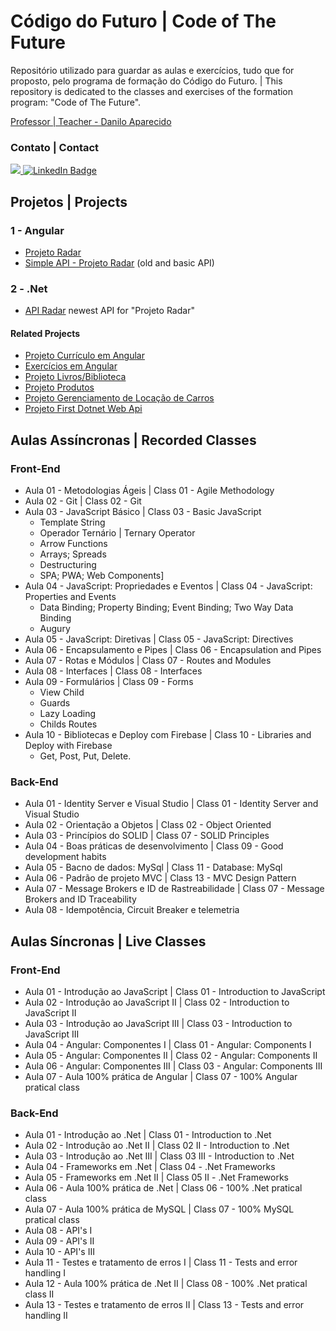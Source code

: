 # Código do Futuro | Code of The Future

Repositório utilizado para guardar as aulas e exercícios, tudo que for proposto, pelo programa de formação do Código do Futuro. | This repository is dedicated to the classes and exercises of the formation program: "Code of The Future".

[Professor | Teacher - Danilo Aparecido](https://www.linkedin.com/search/results/all/?heroEntityKey=urn%3Ali%3Afsd_profile%3AACoAAAce0SUBo-evw_-UTiCDvRgyEhMratZT51A&keywords=danilo%20aparecido%20dos%20santos&origin=RICH_QUERY_SUGGESTION&position=0&searchId=ce8d26d2-4dca-4800-a1d2-a0dd65fdf5d3&sid=nkG)

### Contato | Contact
<div id="badges">
  <span> </span>
  <a href = "mailto:gustavosalgadolima+git@gmail.com">
    <img src="https://img.shields.io/badge/Gmail-D14836?style=for-the-badge&logo=gmail&logoColor=white" target="_blank">
  </a>
  <a href = "https://www.linkedin.com/in/gustavo-salgado-lima">
    <img src="https://img.shields.io/badge/LinkedIn-blue?style=for-the-badge&logo=linkedin&logoColor=white" alt="LinkedIn Badge"/>
  </a>
</div>

## Projetos | Projects

### 1 - Angular
- [Projeto Radar](https://github.com/GusGul/projeto-radar)
- [Simple API - Projeto Radar](https://github.com/GusGul/projeto-radar-back-end) (old and basic API)

### 2 - .Net
- [API Radar](https://github.com/BGJKW/Radar_Api) newest API for "Projeto Radar"

#### Related Projects
- [Projeto Currículo em Angular](https://github.com/GusGul/Curriculum_Angular)
- [Exercícios em Angular](https://github.com/GusGul/Exercicios_Angular)
- [Projeto Livros/Biblioteca](https://github.com/GusGul/Projeto_Livros-Biblioteca)
- [Projeto Produtos](https://github.com/GusGul/ProjetoProdutos-AulaCodDoFut)
- [Projeto Gerenciamento de Locação de Carros](https://github.com/GusGul/Gerenciamento-Locacao-Carros)
- [Projeto First Dotnet Web Api](https://github.com/GusGul/first-web-api-dotnet)

## Aulas Assíncronas | Recorded Classes

### Front-End

- Aula 01 - Metodologias Ágeis | Class 01 - Agile Methodology
- Aula 02 - Git | Class 02 - Git
- Aula 03 - JavaScript Básico | Class 03 - Basic JavaScript
  - Template String
  - Operador Ternário | Ternary Operator
  - Arrow Functions
  - Arrays; Spreads
  - Destructuring
  - SPA; PWA; Web Components]
- Aula 04 - JavaScript: Propriedades e Eventos | Class 04 - JavaScript: Properties and Events
  - Data Binding; Property Binding; Event Binding; Two Way Data Binding
  - Augury
- Aula 05 - JavaScript: Diretivas | Class 05 - JavaScript: Directives
- Aula 06 - Encapsulamento e Pipes | Class 06 - Encapsulation and Pipes
- Aula 07 - Rotas e Módulos | Class 07 - Routes and Modules
- Aula 08 - Interfaces | Class 08 - Interfaces
- Aula 09 - Formulários | Class 09 - Forms
  - View Child
  - Guards
  - Lazy Loading
  - Childs Routes
- Aula 10 - Bibliotecas e Deploy com Firebase | Class 10 - Libraries and Deploy with Firebase
  - Get, Post, Put, Delete.

### Back-End

- Aula 01 - Identity Server e Visual Studio | Class 01 - Identity Server and Visual Studio
- Aula 02 - Orientação a Objetos | Class 02 - Object Oriented
- Aula 03 - Princípios do SOLID | Class 07 - SOLID Principles
- Aula 04 - Boas práticas de desenvolvimento | Class 09 - Good development habits
- Aula 05 - Bacno de dados: MySql | Class 11 - Database: MySql 
- Aula 06 - Padrão de projeto MVC | Class 13 - MVC Design Pattern
- Aula 07 - Message Brokers e ID de Rastreabilidade | Class 07 - Message Brokers and ID Traceability
- Aula 08 - Idempotência, Circuit Breaker e telemetria


## Aulas Síncronas | Live Classes

### Front-End

- Aula 01 - Introdução ao JavaScript | Class 01 - Introduction to JavaScript
- Aula 02 - Introdução ao JavaScript II | Class 02 - Introduction to JavaScript II
- Aula 03 - Introdução ao JavaScript III | Class 03 - Introduction to JavaScript III
- Aula 04 - Angular: Componentes I | Class 01 - Angular: Components I
- Aula 05 - Angular: Componentes II | Class 02 - Angular: Components II 
- Aula 06 - Angular: Componentes III | Class 03 - Angular: Components III
- Aula 07 - Aula 100% prática de Angular | Class 07 - 100% Angular pratical class

### Back-End

- Aula 01 - Introdução ao .Net | Class 01 - Introduction to .Net
- Aula 02 - Introdução ao .Net II | Class 02 II - Introduction to .Net
- Aula 03 - Introdução ao .Net III | Class 03 III - Introduction to .Net
- Aula 04 - Frameworks em .Net | Class 04 - .Net Frameworks
- Aula 05 - Frameworks em .Net II | Class 05 II - .Net Frameworks
- Aula 06 - Aula 100% prática de .Net | Class 06 - 100% .Net pratical class
- Aula 07 - Aula 100% prática de MySQL | Class 07 - 100% MySQL pratical class
- Aula 08 - API's I
- Aula 09 - API's II
- Aula 10 - API's III
- Aula 11 - Testes e tratamento de erros I | Class 11 - Tests and error handling I
- Aula 12 - Aula 100% prática de .Net II | Class 08 - 100% .Net pratical class II
- Aula 13 - Testes e tratamento de erros II | Class 13 - Tests and error handling II
